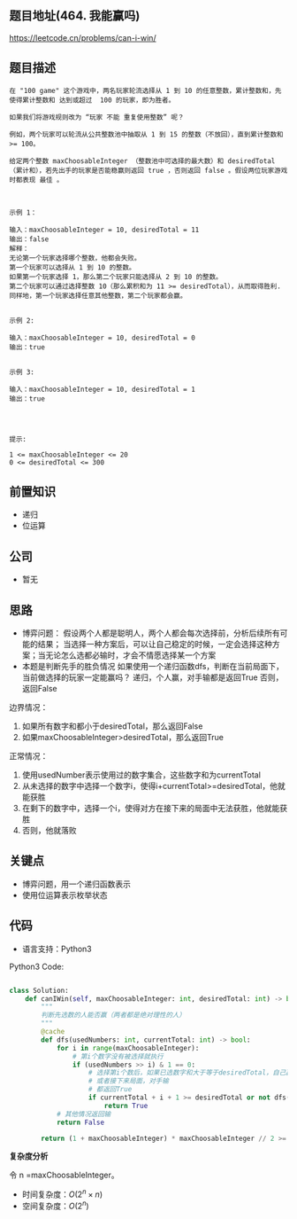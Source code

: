 
## 题目地址(464. 我能赢吗)

https://leetcode.cn/problems/can-i-win/

## 题目描述

```
在 "100 game" 这个游戏中，两名玩家轮流选择从 1 到 10 的任意整数，累计整数和，先使得累计整数和 达到或超过  100 的玩家，即为胜者。

如果我们将游戏规则改为 “玩家 不能 重复使用整数” 呢？

例如，两个玩家可以轮流从公共整数池中抽取从 1 到 15 的整数（不放回），直到累计整数和 >= 100。

给定两个整数 maxChoosableInteger （整数池中可选择的最大数）和 desiredTotal（累计和），若先出手的玩家是否能稳赢则返回 true ，否则返回 false 。假设两位玩家游戏时都表现 最佳 。

 

示例 1：

输入：maxChoosableInteger = 10, desiredTotal = 11
输出：false
解释：
无论第一个玩家选择哪个整数，他都会失败。
第一个玩家可以选择从 1 到 10 的整数。
如果第一个玩家选择 1，那么第二个玩家只能选择从 2 到 10 的整数。
第二个玩家可以通过选择整数 10（那么累积和为 11 >= desiredTotal），从而取得胜利.
同样地，第一个玩家选择任意其他整数，第二个玩家都会赢。


示例 2:

输入：maxChoosableInteger = 10, desiredTotal = 0
输出：true


示例 3:

输入：maxChoosableInteger = 10, desiredTotal = 1
输出：true


 

提示:

1 <= maxChoosableInteger <= 20
0 <= desiredTotal <= 300
```

## 前置知识

- 递归
- 位运算

## 公司

- 暂无


## 思路
- 博弈问题：
假设两个人都是聪明人，两个人都会每次选择前，分析后续所有可能的结果；
当选择一种方案后，可以让自己稳定的时候，一定会选择这种方案；当无论怎么选都必输时，才会不情愿选择某一个方案
- 本题是判断先手的胜负情况
如果使用一个递归函数dfs，判断在当前局面下，当前做选择的玩家一定能赢吗？
递归，个人赢，对手输都是返回True
否则，返回False

边界情况：
1. 如果所有数字和都小于desiredTotal，那么返回False
2. 如果maxChoosableInteger>desiredTotal，那么返回True

正常情况：
1. 使用usedNumber表示使用过的数字集合，这些数字和为currentTotal
2. 从未选择的数字中选择一个数字i，使得i+currentTotal>=desiredTotal，他就能获胜
4. 在剩下的数字中，选择一个i，使得对方在接下来的局面中无法获胜，他就能获胜
5. 否则，他就落败
## 关键点

-  博弈问题，用一个递归函数表示
- 使用位运算表示枚举状态

## 代码

- 语言支持：Python3

Python3 Code:

```python

class Solution:
    def canIWin(self, maxChoosableInteger: int, desiredTotal: int) -> bool:
        """
        判断先选数的人能否赢（两者都是绝对理性的人）
        """
        @cache
        def dfs(usedNumbers: int, currentTotal: int) -> bool:
            for i in range(maxChoosableInteger):
                # 第i个数字没有被选择就执行
                if (usedNumbers >> i) & 1 == 0:
                    # 选择第i个数后，如果已选数字和大于等于desiredTotal，自己赢
                    # 或者接下来局面，对手输
                    # 都返回True
                    if currentTotal + i + 1 >= desiredTotal or not dfs(usedNumbers | (1 << i), currentTotal + i + 1):
                        return True
            # 其他情况返回输
            return False

        return (1 + maxChoosableInteger) * maxChoosableInteger // 2 >= desiredTotal and dfs(0, 0)

```


**复杂度分析**

令 n =maxChoosableInteger。

- 时间复杂度：$O(2^n×n)$
- 空间复杂度：$O(2^n)$
